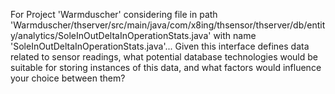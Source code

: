 For Project 'Warmduscher' considering file in path 'Warmduscher/thserver/src/main/java/com/x8ing/thsensor/thserver/db/entity/analytics/SoleInOutDeltaInOperationStats.java' with name 'SoleInOutDeltaInOperationStats.java'... 
Given this interface defines data related to sensor readings, what potential database technologies would be suitable for storing instances of this data, and what factors would influence your choice between them?